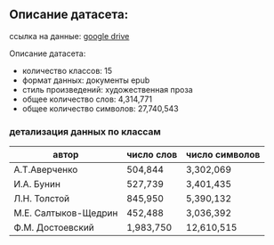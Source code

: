 ## Описание датасета:
ccылка на данные: [google drive](https://drive.google.com/drive/u/0/folders/1sDiJ46ScUUxD6CKZa_fQooUFJ7W4ErKd)

Описание датасета:
* количество классов: 15
* формат данных: документы epub
* стиль произведений: художественная проза
* общее количество слов: 4,314,771
* общее количество символов: 27,740,543

### детализация данных по классам
| автор                | число слов | число символов  | 
|----------------------|------------|-----------------|
| А.Т.Аверченко        | 504,844    | 3,302,069       |
| И.А. Бунин           | 527,739    | 3,401,435       |
| Л.Н. Толстой         | 845,950    | 5,390,132       |
| М.Е. Салтыков-Щедрин | 452,488    | 3,036,392       |
| Ф.М. Достоевский     | 1,983,750  | 12,610,515      |

